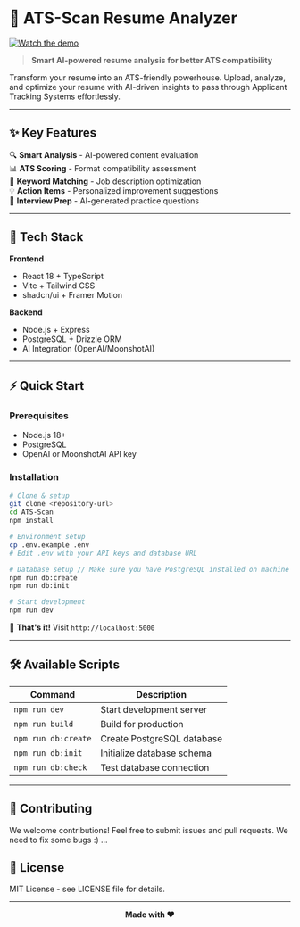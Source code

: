 # 🎯 ATS-Scan Resume Analyzer

[![Watch the demo](https://img.youtube.com/vi/jMdxsvkSbd4/maxresdefault.jpg)](https://youtu.be/jMdxsvkSbd4)

> **Smart AI-powered resume analysis for better ATS compatibility**

Transform your resume into an ATS-friendly powerhouse. Upload, analyze, and optimize your resume with AI-driven insights to pass through Applicant Tracking Systems effortlessly.

---

## ✨ Key Features

🔍 **Smart Analysis** - AI-powered content evaluation  
📊 **ATS Scoring** - Format compatibility assessment  
🎯 **Keyword Matching** - Job description optimization  
💡 **Action Items** - Personalized improvement suggestions  
🎤 **Interview Prep** - AI-generated practice questions  

---

## 🚀 Tech Stack

**Frontend**
- React 18 + TypeScript
- Vite + Tailwind CSS
- shadcn/ui + Framer Motion

**Backend**
- Node.js + Express
- PostgreSQL + Drizzle ORM
- AI Integration (OpenAI/MoonshotAI)

---

## ⚡ Quick Start

### Prerequisites
- Node.js 18+
- PostgreSQL
- OpenAI or MoonshotAI API key

### Installation

```bash
# Clone & setup
git clone <repository-url>
cd ATS-Scan
npm install

# Environment setup
cp .env.example .env
# Edit .env with your API keys and database URL

# Database setup // Make sure you have PostgreSQL installed on machine locally !!
npm run db:create
npm run db:init

# Start development
npm run dev
```

🎉 **That's it!** Visit `http://localhost:5000`

---

## 🛠️ Available Scripts

| Command | Description |
|---------|-------------|
| `npm run dev` | Start development server |
| `npm run build` | Build for production |
| `npm run db:create` | Create PostgreSQL database |
| `npm run db:init` | Initialize database schema |
| `npm run db:check` | Test database connection |

---

## 🤝 Contributing

We welcome contributions! Feel free to submit issues and pull requests. We need to fix some bugs :) ...

## 📄 License

MIT License - see LICENSE file for details.

---

<div align="center">
  <strong>Made with ❤️</strong>
</div>
